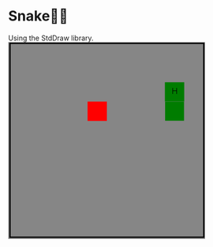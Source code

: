 # Snake🐍🐍
Using the StdDraw library. <br>
![Snake_Demo](https://github.com/Tomi-1997/CS-2ndYear/blob/main/Snake/java/snake_demo_shrinking.gif)
